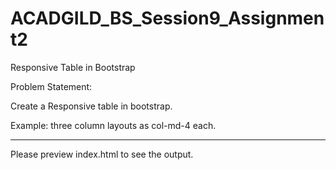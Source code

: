 # ACADGILD_BS_Session9_Assignment2
Responsive Table in Bootstrap

Problem Statement:

Create a Responsive table in bootstrap.

Example: three column layouts as col-md-4 each.

-------------------------------------------------------------------------------
Please preview index.html to see the output.
